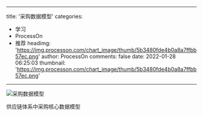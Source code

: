 
---
title: '采购数据模型'
categories: 
 - 学习
 - ProcessOn
 - 推荐
headimg: 'https://img.processon.com/chart_image/thumb/5b3480fde4b0a8a7ffbb57ec.png'
author: ProcessOn
comments: false
date: 2022-01-28 06:25:03
thumbnail: 'https://img.processon.com/chart_image/thumb/5b3480fde4b0a8a7ffbb57ec.png'
---

<div>   
<img class="thumb" alt="采购数据模型" src="https://img.processon.com/chart_image/thumb/5b3480fde4b0a8a7ffbb57ec.png" referrerpolicy="no-referrer">
<p>供应链体系中采购核心数据模型</p>  
</div>
            